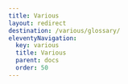 ```yaml
---
title: Various
layout: redirect
destination: /various/glossary/
eleventyNavigation:
  key: various
  title: Various
  parent: docs
  order: 50
---
```

